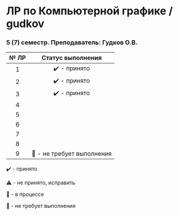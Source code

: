 # ЛР по Компьютерной графике / gudkov

### 5 (7) семестр. Преподаватель: Гудков О.В.


| № ЛР          | Статус выполнения |
|:-------------:|:-----------------:|
| 1             | :heavy_check_mark: - принято |
| 2             | :heavy_check_mark: - принято  |
| 3             | :heavy_check_mark: - принято |
| 4             |                    |
| 5             |             |
| 6             |                 |
| 7             |                  |
| 8             |                     |
| 9             |  :no_good: - не требует выполнения                   


:heavy_check_mark: - принято

:warning: - не принято, исправить

:arrows_counterclockwise: - в процессе

:no_good: - не требует выполнения
